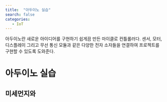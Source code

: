 ```yaml
---
title:  "아두이노 실습"
search: false
categories: 
   - IoT
---
```


아두이노란 새로운 아이디어를 구현하기 쉽게끔 만든 마이클로 컨틀롤러다.
센서, 모터, 디스플레이 그리고 무선 통신 모듈과 같은 다양한 전자 소자들을 연결하여 프로젝트를 구현할 수 있도록 도와준다.

# 아두이노 실습
## 미세먼지와 


<!--stackedit_data:
eyJoaXN0b3J5IjpbMTgxMjA5ODAxNywtMTc3NDI3ODM3NiwtNj
E0MjQxODY2XX0=
-->